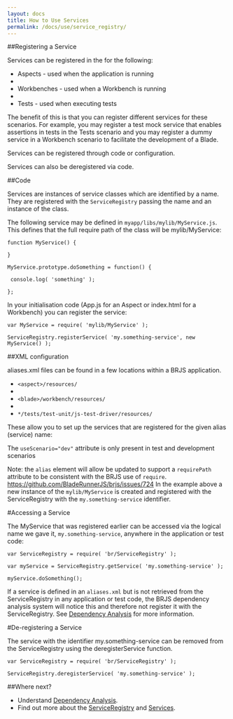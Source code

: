 ```yaml
---
layout: docs
title: How to Use Services
permalink: /docs/use/service_registry/
---
```


##Registering a Service

Services can be registered in the for the following:

- Aspects - used when the application is running
-
- Workbenches - used when a Workbench is running
-
- Tests - used when executing tests

The benefit of this is that you can register different services for these scenarios. For example, you may register a test mock service that enables assertions in tests in the Tests scenario and you may register a dummy service in a Workbench scenario to facilitate the development of a Blade.

Services can be registered through code or configuration.

Services can also be deregistered via code.

##Code

Services are instances of service classes which are identified by a name. They are registered with the `ServiceRegistry` passing the name and an instance of the class.

The following service may be defined in `myapp/libs/mylib/MyService.js`. This defines that the full require path of the class will be mylib/MyService:

`function MyService() {`

`}`

`MyService.prototype.doSomething = function() {`

 ` console.log( 'something' );`

`};`

In your initialisation code (App.js for an Aspect or index.html for a Workbench) you can register the service:

`var MyService = require( 'mylib/MyService' );`

`ServiceRegistry.registerService( 'my.something-service', new MyService() );`


##XML configuration

aliases.xml files can be found in a few locations within a BRJS application.

- `<aspect>/resources/`
-
- `<blade>/workbench/resources/`
-
- `*/tests/test-unit/js-test-driver/resources/`

These allow you to set up the services that are registered for the given alias (service) name:

<aliases xmlns="http://schema.caplin.com/CaplinTrader/aliases" useScenario="dev">

  <alias name="my.something-service" class="mylib.MyService"/>

</aliases>


The `useScenario="dev"` attribute is only present in test and development scenarios

Note: the `alias` element will allow be updated to support a `requirePath` attribute to be consistent with the BRJS use of `require`. https://github.com/BladeRunnerJS/brjs/issues/724
In the example above a new instance of the `mylib/MyService` is created and registered with the ServiceRegistry with the `my.something-service` identifier.

#Accessing a Service

The MyService that was registered earlier can be accessed via the logical name we gave it, `my.something-service`, anywhere in the application or test code:

`var ServiceRegistry = require( 'br/ServiceRegistry' );`

`var myService = ServiceRegistry.getService( 'my.something-service' );`

`myService.doSomething();`

If a service is defined in an `aliases.xml` but is not retrieved from the ServiceRegistry in any application or test code, the BRJS dependency analysis system will notice this and therefore not register it with the ServiceRegistry. See [Dependency Analysis](http://bladerunnerjs.org/docs/concepts/dependency_analysis/) for more information.

#De-registering a Service

The service with the identifier my.something-service can be removed from the ServiceRegistry using the deregisterService function.

`var ServiceRegistry = require( 'br/ServiceRegistry' );`

`ServiceRegistry.deregisterService( 'my.something-service' );`

##Where next?

* Understand [Dependency Analysis](http://bladerunnerjs.org/docs/concepts/dependency_analysis/).
* Find out more about the [ServiceRegistry](http://bladerunnerjs.org/docs/concepts/service_registry/) and [Services](http://bladerunnerjs.org/docs/concepts/services/).
